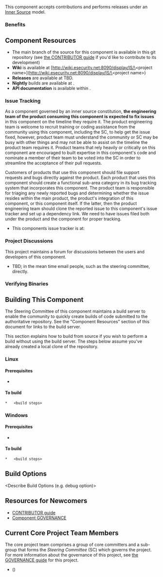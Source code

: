 # <Project Name>

<Brief project description>

This component accepts contributions and performs releases under an [Inner Source](http://wiki.esecurity.net:8090/display/IS/Inner+Source+Home) model.

### Benefits

<Description of benefits>

## Component Resources

*   The main branch of the source for this component is available in this git repository (see [the CONTRIBUTOR guide](CONTRIBUTOR.md) if you'd like to contribute to its development)
*   **Wiki** is available at [http://wiki.esecurity.net:8090/display/IS/\<project name\>](http://wiki.esecurity.net:8090/display/IS/\<project name\>)
*   **Releases** are available at TBD.
*   **Nightly** builds are available at <Link to Build server>.
*   **API documentation** is available within <location of documentation>.

### Issue Tracking

As a component governed by an inner source constitution, **the engineering team of the product consuming this component is expected to fix issues** in this component on the timeline they require it.  The product engineering team is welcome to recruit training or coding assistance from the community using this component, including the SC, to help get the issue fixed, however, product team must understand the community or SC may be busy with other things and may not be able to assist on the timeline the product team requires it.  Product teams that rely heavily or critically on this component are encouraged to built expertise in this component's code and nominate a member of their team to be voted into the SC in order to streamline the acceptance of their pull requests.

Customers of products that use this component should file support requests and bugs directly against the product. Each product that uses this component should create a functional sub-area category in its bug tracking system that incorporates this component. The product team is responsible for triaging any newly reported bugs and determining whether the issue resides within the main product, the product's integration of this component, or this component itself. If the latter, then the product engineering team should clone the reported issue to this component's issue tracker and set up a dependency link. We need to have issues filed both under the product and the component for proper tracking.

*   This components issue tracker is at: [<Project Defect Tracking URL>](<Project Defect Tracking URL>)

### Project Discussions

This project maintains a forum for discussions between the users and developers of this component.

*   TBD; in the mean time email people, such as the steering committee, directly.

### Verifying Binaries

<How To Verify Binaries>

## Building This Component

The Steering Committee of this component maintains a build server to enable the community to quickly create builds of code submitted to the authoritative repository.  See the "Component Resources" section of this document for links to the build server.

This section explains how to build from source if you wish to perform a build without using the build server.  The steps below assume you've already created a local clone of the repository.

### Linux

#### Prerequisites

*   <List Prerequisites>

#### To build

```
*   <build steps>
```

### Windows

#### Prerequisites

*   <List Prerequisites>

#### To build

```
*   <build steps>
```


## Build Options

<Describe Build Options (e.g. debug option)>

## Resources for Newcomers

*   [CONTRIBUTOR guide](CONTRIBUTOR.md)
*   [Component GOVERNANCE](GOVERNANCE.md)

## Current Core Project Team Members

The core project team comprises a group of core committers and a sub-group that forms the _Steering Committee_ (SC) which governs the project. For more information about the governance of this project, see [the GOVERNANCE guide](GOVERNANCE.md) for this project.

*   **<Full Name>** (_<Role>_) [<Email>](<Email>)
